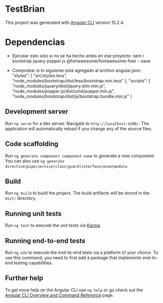 # TestBrian

This project was generated with [Angular CLI](https://github.com/angular/angular-cli) version 15.2.4.


# Dependencias
* Ejecutar esto sólo si no se ha hecho antes en ese proyecto: npm i bootstrap jquery popper.js @fortawesome/fontawesome-free --save

* Comprobar si lo siguiente está agregado al archivo angular.json:
"styles": [
  "src/styles.less",
  "node_modules/bootstrap/dist/less/bootstrap.min.less"
],
"scripts": [
  "node_modules/jquery/dist/jquery.slim.min.js",
  "node_modules/popper.js/dist/umd/popper.min.js",
  "node_modules/bootstrap/dist/js/bootstrap.bundle.min.js"
]

## Development server

Run `ng serve` for a dev server. Navigate to `http://localhost:4200/`. The application will automatically reload if you change any of the source files.

## Code scaffolding

Run `ng generate component component-name` to generate a new component. You can also use `ng generate directive|pipe|service|class|guard|interface|enum|module`.

## Build

Run `ng build` to build the project. The build artifacts will be stored in the `dist/` directory.

## Running unit tests

Run `ng test` to execute the unit tests via [Karma](https://karma-runner.github.io).

## Running end-to-end tests

Run `ng e2e` to execute the end-to-end tests via a platform of your choice. To use this command, you need to first add a package that implements end-to-end testing capabilities.

## Further help

To get more help on the Angular CLI use `ng help` or go check out the [Angular CLI Overview and Command Reference](https://angular.io/cli) page.
